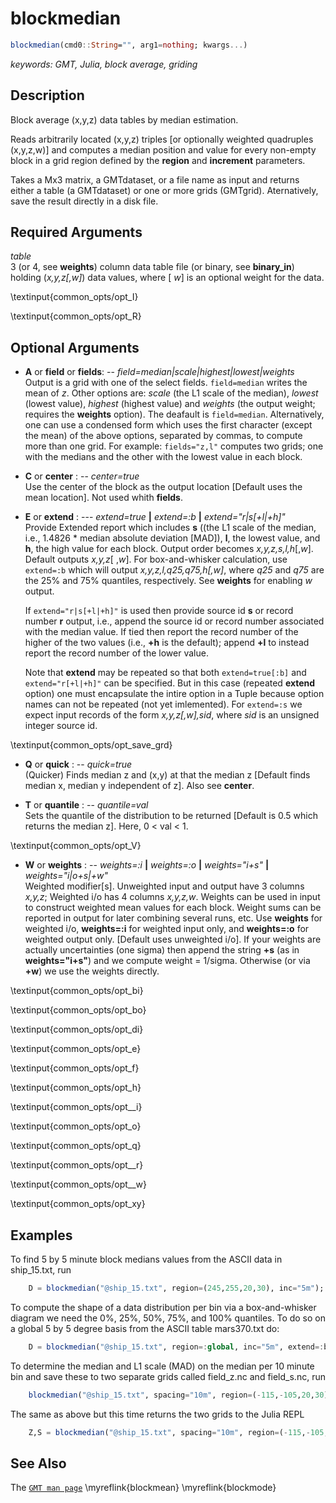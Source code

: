# blockmedian

```julia
blockmedian(cmd0::String="", arg1=nothing; kwargs...)
```

*keywords: GMT, Julia, block average, griding*

Description
-----------

Block average (x,y,z) data tables by median estimation.

Reads arbitrarily located (x,y,z) triples [or optionally weighted quadruples (x,y,z,w)] and computes
a median position and value for every non-empty block in a grid region defined by the **region** and **increment** parameters.

Takes a Mx3 matrix, a GMTdataset, or a file name as input and returns either a table (a GMTdataset) or one or more
grids (GMTgrid). Aternatively, save the result directly in a disk file.

Required Arguments
------------------

*table*\
    3 (or 4, see **weights**) column data table file (or binary, see **binary_in**) holding (*x,y,z[,w]*)
    data values, where [ *w*] is an optional weight for the data.

\textinput{common_opts/opt_I}

\textinput{common_opts/opt_R}

Optional Arguments
------------------

- **A** or **field** or **fields**: -- *field=median|scale|highest|lowest|weights*\
    Output is a grid with one of the select fields. `field=median` writes the mean of *z*. Other options are:
    *scale* (the L1 scale of the median), *lowest* (lowest value), *highest* (highest value) and *weights* (the output weight;
    requires the **weights** option). The deafault is `field=median`. Alternatively, one can use a condensed
    form which uses the first character (except the mean) of the above options, separated by commas, to compute more than one grid.
    For example: `fields="z,l"` computes two grids; one with the medians and the other with the lowest value in each block.

- **C** or **center** : -- *center=true*\
    Use the center of the block as the output location [Default uses the mean location]. Not used whith **fields**.

- **E** or **extend** : --- *extend=true* **|** *extend=:b* **|** *extend="r|s[+l|+h]"*\
    Provide Extended report which includes **s** ((the L1 scale of the median, i.e., 1.4826 * median absolute deviation [MAD]),
    **l**, the lowest value, and **h**, the high value for each block. Output order becomes *x,y,z,s,l,h*[,*w*]. Default outputs
    *x,y,z*[ ,*w*]. For box-and-whisker calculation, use `extend=:b` which will output *x,y,z,l,q25,q75,h[,w]*, where 
    *q25* and *q75* are the 25% and 75% quantiles, respectively.  See **weights** for enabling *w* output.

    If `extend="r|s[+l|+h]"` is used then provide source id **s** or record number **r** output, i.e., append the
    source id or record number associated with the median value. If tied then report the record number of the higher
    of the two values (i.e., **+h** is the default); append **+l** to instead report the record number of the lower value.

    Note that **extend** may be repeated so that both `extend=true[:b]` and `extend="r[+l|+h]"` can be specified.
    But in this case (repeated **extend** option) one must encapsulate the intire option in a Tuple because
    option names can not be repeated (not yet imlemented).
    For `extend=:s` we expect input records of the form *x,y,z[,w],sid*, where *sid* is an unsigned integer source id.

\textinput{common_opts/opt_save_grd}

- **Q** or **quick** : -- *quick=true*\
    (Quicker) Finds median z and (x,y) at that the median z [Default finds median x, median y independent of z].
    Also see **center**.

- **T** or **quantile** : -- *quantile=val*\
    Sets the quantile of the distribution to be returned [Default is 0.5 which returns the median z]. Here, 0 < val < 1.

\textinput{common_opts/opt_V}

- **W** or **weights** : -- *weights=:i* **|** *weights=:o* **|** *weights="i+s"* **|** *weights="i|o+s|+w"*\
    Weighted modifier[s]. Unweighted input and output have 3 columns *x,y,z*; Weighted i/o has 4 columns *x,y,z,w*.
    Weights can be used in input to construct weighted mean values for each block. Weight sums can be reported in
    output for later combining several runs, etc. Use **weights** for weighted i/o, **weights=:i** for weighted
    input only, and **weights=:o** for weighted output only. [Default uses unweighted i/o]. If your weights are
    actually uncertainties (one sigma) then append the string **+s** (as in **weights="i+s"**) and we compute
    weight = 1/sigma. Otherwise (or via **+w**) we use the weights directly.

\textinput{common_opts/opt_bi}

\textinput{common_opts/opt_bo}

\textinput{common_opts/opt_di}

\textinput{common_opts/opt_e}

\textinput{common_opts/opt_f}

\textinput{common_opts/opt_h}

\textinput{common_opts/opt__i}

\textinput{common_opts/opt_o}

\textinput{common_opts/opt_q}

\textinput{common_opts/opt__r}

\textinput{common_opts/opt__w}

\textinput{common_opts/opt_xy}


Examples
--------

To find 5 by 5 minute block medians values from the ASCII data in ship_15.txt, run

```julia
    D = blockmedian("@ship_15.txt", region=(245,255,20,30), inc="5m");
```

To compute the shape of a data distribution per bin via a box-and-whisker diagram we need the 0%, 25%, 50%, 75%,
and 100% quantiles. To do so on a global 5 by 5 degree basis from the ASCII table mars370.txt do:

```julia
    D = blockmedian("@ship_15.txt", region=:global, inc="5m", extend=:b);
```

To determine the median and L1 scale (MAD) on the median per 10 minute bin and save these to two separate grids
called field_z.nc and field_s.nc, run

```julia
    blockmedian("@ship_15.txt", spacing="10m", region=(-115,-105,20,30), extend=true, save="field_%s.nc", fields="z,s")
```

The same as above but this time returns the two grids to the Julia REPL

```julia
    Z,S = blockmedian("@ship_15.txt", spacing="10m", region=(-115,-105,20,30), extend=true, fields="z,s")
```

See Also
--------

The [`GMT man page`](http://docs.generic-mapping-tools.org/latest/blockmean.html)
\myreflink{blockmean}
\myreflink{blockmode}